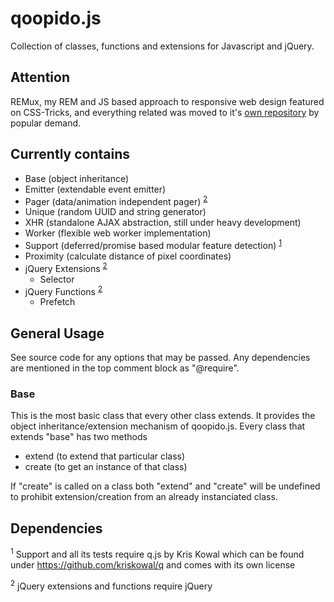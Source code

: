 qoopido.js
==========

Collection of classes, functions and extensions for Javascript and jQuery.


Attention
---------------------------
REMux, my REM and JS based approach to responsive web design featured on CSS-Tricks, and everything related was moved to it's [own repository](https://github.com/dlueth/qoopido.remux) by popular demand.


Currently contains
---------------------------
- Base (object inheritance)
- Emitter (extendable event emitter)
- Pager (data/animation independent pager) <sup>[2](#dependencies)</sup>
- Unique (random UUID and string generator)
- XHR (standalone AJAX abstraction, still under heavy development)
- Worker (flexible web worker implementation)
- Support (deferred/promise based modular feature detection) <sup>[1](#dependencies)</sup>
- Proximity (calculate distance of pixel coordinates)
- jQuery Extensions <sup>[2](#dependencies)</sup>
	- Selector
- jQuery Functions <sup>[2](#dependencies)</sup>
	- Prefetch


General Usage
---------------------------
See source code for any options that may be passed. Any dependencies are mentioned in the top comment block as "@require".

### Base
This is the most basic class that every other class extends. It provides the object inheritance/extension mechanism of qoopido.js. Every class that extends "base" has two methods

 - extend (to extend that particular class)
 - create (to get an instance of that class)

 If "create" is called on a class both "extend" and "create" will be undefined to prohibit extension/creation from an already instanciated class.



Dependencies
---------------------------
<sup>1</sup> Support and all its tests require q.js by Kris Kowal which can be found under https://github.com/kriskowal/q and comes with its own license

<sup>2</sup> jQuery extensions and functions require jQuery
